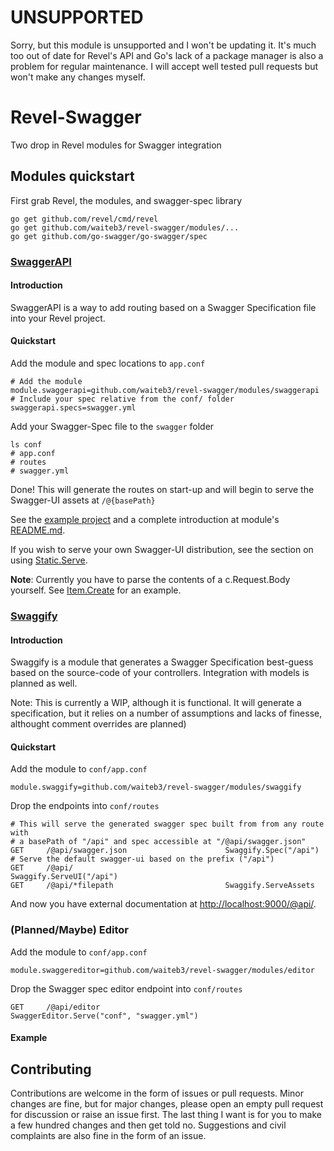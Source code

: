 # UNSUPPORTED
Sorry, but this module is unsupported and I won't be updating it. It's much too out of date for Revel's API and Go's lack of a package manager is also a problem for regular maintenance. I will accept well tested pull requests but won't make any changes myself.

# Revel-Swagger
Two drop in Revel modules for Swagger integration

## Modules quickstart

First grab Revel, the modules, and swagger-spec library
```
go get github.com/revel/cmd/revel
go get github.com/waiteb3/revel-swagger/modules/...
go get github.com/go-swagger/go-swagger/spec
```

### [SwaggerAPI](modules/swaggerapi)

#### Introduction

SwaggerAPI is a way to add routing based on a Swagger Specification file into your Revel project.

#### Quickstart

Add the module and spec locations to `app.conf`
```
# Add the module
module.swaggerapi=github.com/waiteb3/revel-swagger/modules/swaggerapi
# Include your spec relative from the conf/ folder
swaggerapi.specs=swagger.yml
```

Add your Swagger-Spec file to the `swagger` folder
```
ls conf
# app.conf
# routes
# swagger.yml
```

Done! This will generate the routes on start-up and will begin to serve the Swagger-UI assets at `/@{basePath}`

See the [example project](examples/swaggerapi) and a complete introduction at module's [README.md](modules/swaggerapi/README.md).

If you wish to serve your own Swagger-UI distribution, see the section on using [Static.Serve](modules/swaggerapi/README.md#custom-ui).

**Note**: Currently you have to parse the contents of a c.Request.Body yourself. See [Item.Create](examples/swaggerapi/app/controllers/items.go#L51-L62) for an example.

### [Swaggify](modules/swaggify)

#### Introduction

Swaggify is a module that generates a Swagger Specification best-guess based on the source-code of your controllers.
Integration with models is planned as well.

Note: This is currently a WIP, although it is functional. It will generate a specification,
but it relies on a number of assumptions and lacks of finesse, althought comment overrides are planned)

#### Quickstart

Add the module to `conf/app.conf`
```
module.swaggify=github.com/waiteb3/revel-swagger/modules/swaggify
```

Drop the endpoints into `conf/routes`
```
# This will serve the generated swagger spec built from from any route with
# a basePath of "/api" and spec accessible at "/@api/swagger.json"
GET     /@api/swagger.json                      Swaggify.Spec("/api")
# Serve the default swagger-ui based on the prefix ("/api")
GET     /@api/	                                Swaggify.ServeUI("/api")
GET     /@api/*filepath                         Swaggify.ServeAssets
```

And now you have external documentation at [http://localhost:9000/@api/](http://localhost:9000/@api/).

### (Planned/Maybe) Editor

Add the module to `conf/app.conf`
```
module.swaggereditor=github.com/waiteb3/revel-swagger/modules/editor
```

Drop the Swagger spec editor endpoint into `conf/routes`
```
GET     /@api/editor                          SwaggerEditor.Serve("conf", "swagger.yml")
```

#### Example

## Contributing
Contributions are welcome in the form of issues or pull requests. Minor changes are fine,
but for major changes, please open an empty pull request for discussion or raise an issue first.
The last thing I want is for you to make a few hundred changes and then get told no.
Suggestions and civil complaints are also fine in the form of an issue.
